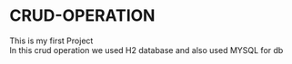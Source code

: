 # CRUD-OPERATION
This is my first Project
<br>
In this crud operation we used H2 database and also used MYSQL for db
